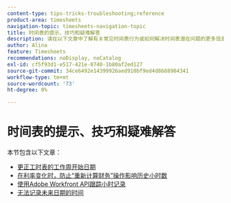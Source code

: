 ```yaml
---
content-type: tips-tricks-troubleshooting;reference
product-area: timesheets
navigation-topic: timesheets-navigation-topic
title: 时间表的提示、技巧和疑难解答
description: 请在以下文章中了解有关常见时间表行为或如何解决时间表潜在问题的更多信息。
author: Alina
feature: Timesheets
recommendations: noDisplay, noCatalog
exl-id: cf5f93d1-e517-421e-8740-1b80af2ed127
source-git-commit: 34ce6492e14399926aed910bf9ed4d8688904341
workflow-type: tm+mt
source-wordcount: '73'
ht-degree: 0%

---
```


# 时间表的提示、技巧和疑难解答

本节包含以下文章：

* [更正工时表的工作周开始日期](../../timesheets/tips-tricks-and-troubleshooting/correct-start-day-of-work-week.md)
* [在利率变化时，防止“重新计算财务”操作影响历史小时数](../../timesheets/tips-tricks-and-troubleshooting/prevent-recalculate-finance-action.md)
* [使用Adobe Workfront API跟踪小时记录](../../timesheets/tips-tricks-and-troubleshooting/track-hour-records-with-wfapi.md)
* [无法记录未来日期的时间](../../timesheets/tips-tricks-and-troubleshooting/unable-to-log-time-future-dates.md)

